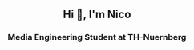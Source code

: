 <h2 align="center">Hi 👋, I'm Nico</h2>
<h3 align="center">Media Engineering Student at TH-Nuernberg</h3>




